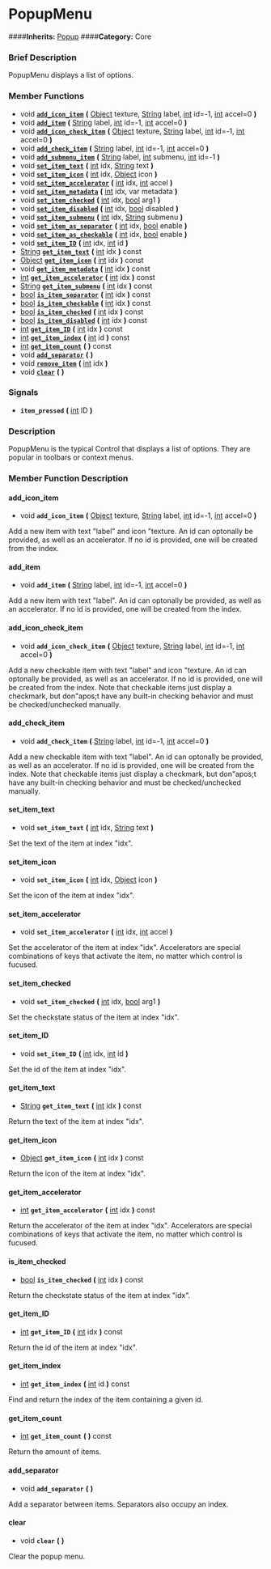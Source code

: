 #  PopupMenu  
####**Inherits:** [Popup](class_popup)
####**Category:** Core

###  Brief Description  
PopupMenu displays a list of options.

###  Member Functions 
  * void  **[`add_icon_item`](#add_icon_item)**  **(** [Object](class_object) texture, [String](class_string) label, [int](class_int) id=-1, [int](class_int) accel=0  **)**
  * void  **[`add_item`](#add_item)**  **(** [String](class_string) label, [int](class_int) id=-1, [int](class_int) accel=0  **)**
  * void  **[`add_icon_check_item`](#add_icon_check_item)**  **(** [Object](class_object) texture, [String](class_string) label, [int](class_int) id=-1, [int](class_int) accel=0  **)**
  * void  **[`add_check_item`](#add_check_item)**  **(** [String](class_string) label, [int](class_int) id=-1, [int](class_int) accel=0  **)**
  * void  **[`add_submenu_item`](#add_submenu_item)**  **(** [String](class_string) label, [int](class_int) submenu, [int](class_int) id=-1  **)**
  * void  **[`set_item_text`](#set_item_text)**  **(** [int](class_int) idx, [String](class_string) text  **)**
  * void  **[`set_item_icon`](#set_item_icon)**  **(** [int](class_int) idx, [Object](class_object) icon  **)**
  * void  **[`set_item_accelerator`](#set_item_accelerator)**  **(** [int](class_int) idx, [int](class_int) accel  **)**
  * void  **[`set_item_metadata`](#set_item_metadata)**  **(** [int](class_int) idx, var metadata  **)**
  * void  **[`set_item_checked`](#set_item_checked)**  **(** [int](class_int) idx, [bool](class_bool) arg1  **)**
  * void  **[`set_item_disabled`](#set_item_disabled)**  **(** [int](class_int) idx, [bool](class_bool) disabled  **)**
  * void  **[`set_item_submenu`](#set_item_submenu)**  **(** [int](class_int) idx, [String](class_string) submenu  **)**
  * void  **[`set_item_as_separator`](#set_item_as_separator)**  **(** [int](class_int) idx, [bool](class_bool) enable  **)**
  * void  **[`set_item_as_checkable`](#set_item_as_checkable)**  **(** [int](class_int) idx, [bool](class_bool) enable  **)**
  * void  **[`set_item_ID`](#set_item_ID)**  **(** [int](class_int) idx, [int](class_int) id  **)**
  * [String](class_string)  **[`get_item_text`](#get_item_text)**  **(** [int](class_int) idx  **)** const
  * [Object](class_object)  **[`get_item_icon`](#get_item_icon)**  **(** [int](class_int) idx  **)** const
  * void  **[`get_item_metadata`](#get_item_metadata)**  **(** [int](class_int) idx  **)** const
  * [int](class_int)  **[`get_item_accelerator`](#get_item_accelerator)**  **(** [int](class_int) idx  **)** const
  * [String](class_string)  **[`get_item_submenu`](#get_item_submenu)**  **(** [int](class_int) idx  **)** const
  * [bool](class_bool)  **[`is_item_separator`](#is_item_separator)**  **(** [int](class_int) idx  **)** const
  * [bool](class_bool)  **[`is_item_checkable`](#is_item_checkable)**  **(** [int](class_int) idx  **)** const
  * [bool](class_bool)  **[`is_item_checked`](#is_item_checked)**  **(** [int](class_int) idx  **)** const
  * [bool](class_bool)  **[`is_item_disabled`](#is_item_disabled)**  **(** [int](class_int) idx  **)** const
  * [int](class_int)  **[`get_item_ID`](#get_item_ID)**  **(** [int](class_int) idx  **)** const
  * [int](class_int)  **[`get_item_index`](#get_item_index)**  **(** [int](class_int) id  **)** const
  * [int](class_int)  **[`get_item_count`](#get_item_count)**  **(** **)** const
  * void  **[`add_separator`](#add_separator)**  **(** **)**
  * void  **[`remove_item`](#remove_item)**  **(** [int](class_int) idx  **)**
  * void  **[`clear`](#clear)**  **(** **)**

###  Signals  
  *  **`item_pressed`**  **(** [int](class_int) ID  **)**

###  Description  
PopupMenu is the typical Control that displays a list of options. They are popular in toolbars or context menus.

###  Member Function Description  

#### <a name="add_icon_item">add_icon_item</a>
  * void  **`add_icon_item`**  **(** [Object](class_object) texture, [String](class_string) label, [int](class_int) id=-1, [int](class_int) accel=0  **)**

Add a new item with text "label" and icon "texture. An id can optonally be provided, as well as an accelerator. If no id is provided, one will be created from the index.

#### <a name="add_item">add_item</a>
  * void  **`add_item`**  **(** [String](class_string) label, [int](class_int) id=-1, [int](class_int) accel=0  **)**

Add a new item with text "label". An id can optonally be provided, as well as an accelerator. If no id is provided, one will be created from the index.

#### <a name="add_icon_check_item">add_icon_check_item</a>
  * void  **`add_icon_check_item`**  **(** [Object](class_object) texture, [String](class_string) label, [int](class_int) id=-1, [int](class_int) accel=0  **)**

Add a new checkable item with text "label" and icon "texture. An id can optonally be provided, as well as an accelerator. If no id is provided, one will be created from the index. Note that checkable items just display a checkmark, but don"apos;t have any built-in checking behavior and must be checked/unchecked manually.

#### <a name="add_check_item">add_check_item</a>
  * void  **`add_check_item`**  **(** [String](class_string) label, [int](class_int) id=-1, [int](class_int) accel=0  **)**

Add a new checkable item with text "label". An id can optonally be provided, as well as an accelerator. If no id is provided, one will be created from the index. Note that checkable items just display a checkmark, but don"apos;t have any built-in checking behavior and must be checked/unchecked manually.

#### <a name="set_item_text">set_item_text</a>
  * void  **`set_item_text`**  **(** [int](class_int) idx, [String](class_string) text  **)**

Set the text of the item at index "idx".

#### <a name="set_item_icon">set_item_icon</a>
  * void  **`set_item_icon`**  **(** [int](class_int) idx, [Object](class_object) icon  **)**

Set the icon of the item at index "idx".

#### <a name="set_item_accelerator">set_item_accelerator</a>
  * void  **`set_item_accelerator`**  **(** [int](class_int) idx, [int](class_int) accel  **)**

Set the accelerator of the item at index "idx". Accelerators are special combinations of keys that activate the item, no matter which control is fucused.

#### <a name="set_item_checked">set_item_checked</a>
  * void  **`set_item_checked`**  **(** [int](class_int) idx, [bool](class_bool) arg1  **)**

Set the checkstate status of the item at index "idx".

#### <a name="set_item_ID">set_item_ID</a>
  * void  **`set_item_ID`**  **(** [int](class_int) idx, [int](class_int) id  **)**

Set the id of the item at index "idx".

#### <a name="get_item_text">get_item_text</a>
  * [String](class_string)  **`get_item_text`**  **(** [int](class_int) idx  **)** const

Return the text of the item at index "idx".

#### <a name="get_item_icon">get_item_icon</a>
  * [Object](class_object)  **`get_item_icon`**  **(** [int](class_int) idx  **)** const

Return the icon of the item at index "idx".

#### <a name="get_item_accelerator">get_item_accelerator</a>
  * [int](class_int)  **`get_item_accelerator`**  **(** [int](class_int) idx  **)** const

Return the accelerator of the item at index "idx". Accelerators are special combinations of keys that activate the item, no matter which control is fucused.

#### <a name="is_item_checked">is_item_checked</a>
  * [bool](class_bool)  **`is_item_checked`**  **(** [int](class_int) idx  **)** const

Return the checkstate status of the item at index "idx".

#### <a name="get_item_ID">get_item_ID</a>
  * [int](class_int)  **`get_item_ID`**  **(** [int](class_int) idx  **)** const

Return the id of the item at index "idx".

#### <a name="get_item_index">get_item_index</a>
  * [int](class_int)  **`get_item_index`**  **(** [int](class_int) id  **)** const

Find and return the index of the item containing a given id.

#### <a name="get_item_count">get_item_count</a>
  * [int](class_int)  **`get_item_count`**  **(** **)** const

Return the amount of items.

#### <a name="add_separator">add_separator</a>
  * void  **`add_separator`**  **(** **)**

Add a separator between items. Separators also occupy an index.

#### <a name="clear">clear</a>
  * void  **`clear`**  **(** **)**

Clear the popup menu.
